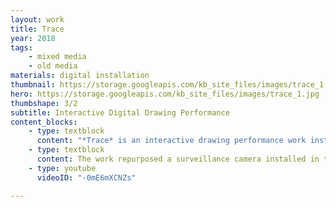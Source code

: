 ```yaml
---
layout: work
title: Trace
year: 2018
tags:
    - mixed media
    - old media
materials: digital installation
thumbnail: https://storage.googleapis.com/kb_site_files/images/trace_1.jpg
hero: https://storage.googleapis.com/kb_site_files/images/trace_1.jpg
thumbshape: 3/2
subtitle: Interactive Digital Drawing Performance
content_blocks:
    - type: textblock
      content: "*Trace* is an interactive drawing performance work installed at the National Gallery of Australia for an exhibition on performative drawing."
    - type: textblock
      content: The work repurposed a surveillance camera installed in the space to trace the movement of visitors to the exhibition. This surveillance footage, captured from above, was blurred and processed with some software to produce an inky mark which would smear across an screen installed in the space.
    - type: youtube
      videoID: "-0mE6mXCNZs"

---
```


